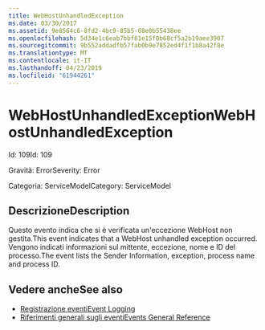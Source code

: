 ```yaml
---
title: WebHostUnhandledException
ms.date: 03/30/2017
ms.assetid: 9e8564c6-8fd2-4bc9-85b5-68e0b55438ee
ms.openlocfilehash: 5d34e1c6eab7bbf81e15f0b68cf5a2b19aee3907
ms.sourcegitcommit: 9b552addadfb57fab0b9e7852ed4f1f1b8a42f8e
ms.translationtype: MT
ms.contentlocale: it-IT
ms.lasthandoff: 04/23/2019
ms.locfileid: "61944261"
---
```

# <a name="webhostunhandledexception"></a><span data-ttu-id="9de17-102">WebHostUnhandledException</span><span class="sxs-lookup"><span data-stu-id="9de17-102">WebHostUnhandledException</span></span>
<span data-ttu-id="9de17-103">Id: 109</span><span class="sxs-lookup"><span data-stu-id="9de17-103">Id: 109</span></span>  
  
 <span data-ttu-id="9de17-104">Gravità: Error</span><span class="sxs-lookup"><span data-stu-id="9de17-104">Severity: Error</span></span>  
  
 <span data-ttu-id="9de17-105">Categoria: ServiceModel</span><span class="sxs-lookup"><span data-stu-id="9de17-105">Category: ServiceModel</span></span>  
  
## <a name="description"></a><span data-ttu-id="9de17-106">Descrizione</span><span class="sxs-lookup"><span data-stu-id="9de17-106">Description</span></span>  
 <span data-ttu-id="9de17-107">Questo evento indica che si è verificata un'eccezione WebHost non gestita.</span><span class="sxs-lookup"><span data-stu-id="9de17-107">This event indicates that a WebHost unhandled exception occurred.</span></span> <span data-ttu-id="9de17-108">Vengono indicati informazioni sul mittente, eccezione, nome e ID del processo.</span><span class="sxs-lookup"><span data-stu-id="9de17-108">The event lists the Sender Information, exception, process name and process ID.</span></span>  
  
## <a name="see-also"></a><span data-ttu-id="9de17-109">Vedere anche</span><span class="sxs-lookup"><span data-stu-id="9de17-109">See also</span></span>

- [<span data-ttu-id="9de17-110">Registrazione eventi</span><span class="sxs-lookup"><span data-stu-id="9de17-110">Event Logging</span></span>](../../../../../docs/framework/wcf/diagnostics/event-logging/index.md)
- [<span data-ttu-id="9de17-111">Riferimenti generali sugli eventi</span><span class="sxs-lookup"><span data-stu-id="9de17-111">Events General Reference</span></span>](../../../../../docs/framework/wcf/diagnostics/event-logging/events-general-reference.md)
